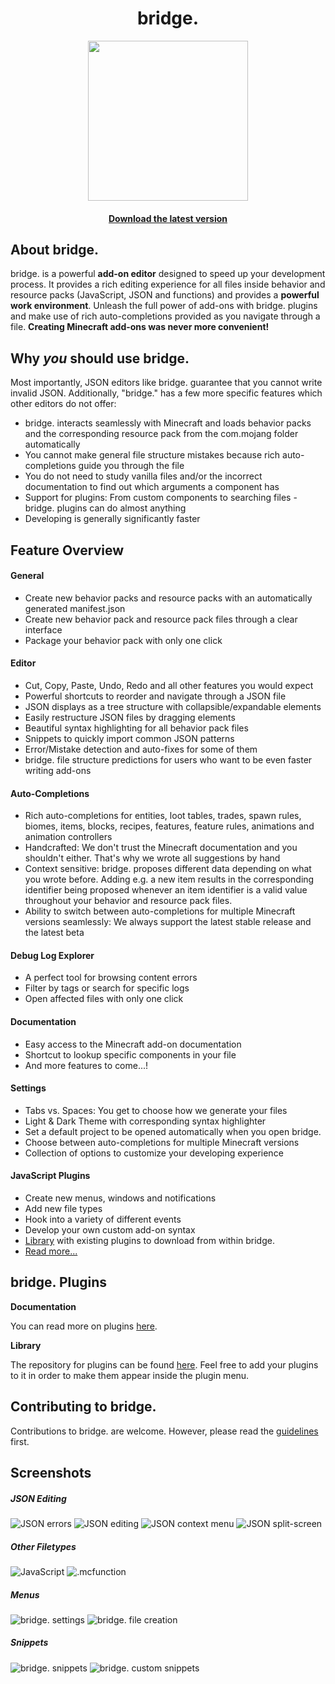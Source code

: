 <h1 align="center">bridge.</h1>
<p align="center">
  <a href="https://github.com/solvedDev/bridge./releases/latest">
    <img width="256" height="256" src="https://raw.githubusercontent.com/solvedDev/bridge./master/images/1024x1024.png">
    <h4 align="center">Download the latest version</h4>
  </a>
</p>


## About bridge.
bridge. is a powerful **add-on editor** designed to speed up your development process. It provides a rich editing experience for all files inside behavior and resource packs (JavaScript, JSON and functions) and provides a **powerful work environment**.
Unleash the full power of add-ons with bridge. plugins and make use of rich auto-completions provided as you navigate through a file. **Creating Minecraft add-ons was never more convenient!**

## Why *you* should use bridge.
Most importantly, JSON editors like bridge. guarantee that you cannot write invalid JSON.
Additionally, "bridge." has a few more specific features which other editors do not offer:
- bridge. interacts seamlessly with Minecraft and loads behavior packs and the corresponding resource pack from the com.mojang folder automatically
- You cannot make general file structure mistakes because rich auto-completions guide you through the file
- You do not need to study vanilla files and/or the incorrect documentation to find out which arguments a component has
- Support for plugins: From custom components to searching files - bridge. plugins can do almost anything
- Developing is generally significantly faster

## Feature Overview
#### General
   - Create new behavior packs and resource packs with an automatically generated manifest.json
   - Create new behavior pack and resource pack files through a clear interface
   - Package your behavior pack with only one click
#### Editor
   - Cut, Copy, Paste, Undo, Redo and all other features you would expect
   - Powerful shortcuts to reorder and navigate through a JSON file
   - JSON displays as a tree structure with collapsible/expandable elements
   - Easily restructure JSON files by dragging elements
   - Beautiful syntax highlighting for all behavior pack files
   - Snippets to quickly import common JSON patterns
   - Error/Mistake detection and auto-fixes for some of them
   - bridge. file structure predictions for users who want to be even faster writing add-ons
#### Auto-Completions
   - Rich auto-completions for entities, loot tables, trades, spawn rules, biomes, items, blocks, recipes, features, feature rules, animations and animation controllers
   - Handcrafted: We don't trust the Minecraft documentation and you shouldn't either. That's why we wrote all suggestions by hand
   - Context sensitive: bridge. proposes different data depending on what you wrote before. Adding e.g. a new item results in the corresponding identifier being proposed whenever an item identifier is a valid value throughout your behavior and resource pack files.
   - Ability to switch between auto-completions for multiple Minecraft versions seamlessly: We always support the latest stable release and the latest beta
#### Debug Log Explorer
   - A perfect tool for browsing content errors
   - Filter by tags or search for specific logs
   - Open affected files with only one click
#### Documentation
   - Easy access to the Minecraft add-on documentation
   - Shortcut to lookup specific components in your file
   - And more features to come...!
#### Settings
   - Tabs vs. Spaces: You get to choose how we generate your files
   - Light & Dark Theme with corresponding syntax highlighter
   - Set a default project to be opened automatically when you open bridge.
   - Choose between auto-completions for multiple Minecraft versions
   - Collection of options to customize your developing experience
#### JavaScript Plugins
   - Create new menus, windows and notifications
   - Add new file types
   - Hook into a variety of different events
   - Develop your own custom add-on syntax
   - [Library](https://github.com/solvedDev/bridge-plugins) with existing plugins to download from within bridge.
   - [Read more...](https://github.com/solvedDev/bridge./blob/master/plugin_docs/main.md)

## bridge. Plugins
__Documentation__

You can read more on plugins [here](https://github.com/solvedDev/bridge./blob/master/plugin_docs/main.md).

__Library__

The repository for plugins can be found [here](https://github.com/solvedDev/bridge-plugins). Feel free to add your plugins to it in order to make them appear inside the plugin menu.

## Contributing to bridge.
Contributions to bridge. are welcome. However, please read the [guidelines](https://github.com/solvedDev/bridge./blob/master/CONTRIBUTING.md) first.

## Screenshots
##### JSON Editing
![JSON errors](https://github.com/solvedDev/bridge./raw/master/images/screenshot_1.png)
![JSON editing](https://github.com/solvedDev/bridge./raw/master/images/screenshot_2.png)
![JSON context menu](https://github.com/solvedDev/bridge./raw/master/images/screenshot_9.png)
![JSON split-screen](https://github.com/solvedDev/bridge./raw/master/images/screenshot_10.png)
##### Other Filetypes
![JavaScript](https://github.com/solvedDev/bridge./raw/master/images/screenshot_6.png)
![.mcfunction](https://github.com/solvedDev/bridge./raw/master/images/screenshot_5.png)
##### Menus
![bridge. settings](https://github.com/solvedDev/bridge./raw/master/images/screenshot_3.png)
![bridge. file creation](https://github.com/solvedDev/bridge./raw/master/images/screenshot_4.png)
##### Snippets
![bridge. snippets](https://github.com/solvedDev/bridge./raw/master/images/screenshot_7.png)
![bridge. custom snippets](https://github.com/solvedDev/bridge./raw/master/images/screenshot_8.png)
